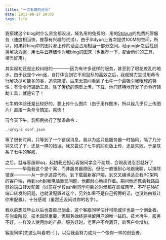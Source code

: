```yaml
---
title: "一次有趣的经历"
date: 2013-08-17 20:03
tags: life
---
```

我搭建这个blog时什么资金都没出。域名用的免费的，用的[Stdyun](https://stdyun.com/)的免费托管服务（速度相当快，推荐有兴趣的试试）。由于Stdyun上首次提供100M的空间，所以，如果将blog中的图片都上传的话会占用相当一部分空间。经google之后找到类解决方案：用[七牛云存储](http://www.qiniu.com/)作为我blog的图床（也推荐一下，配合他们的工具，相当好用）。

其实起初还是比较纠结的————因为有许多这样的服务，甚至到了眼花缭乱的地步。由于我是个vim迷，自打体会到它不用鼠标的高效之后，我就努力尝试用命令行解决尽可能多的事，追求简洁。后来无意间看到了七牛一个最吸引我眼球的特性：有命令行辅助工具。除了传统的网页上传，下载，他们还特地开发了命令行辅助工具，就是它了！<!--more-->

七牛的体验还是比较好的。要上传什么图片（由于用作图床，所以我几乎只上传图片）直接一条命令搞定。爽快！

可今天下午，我照例执行了那条命令：

```c++
./qrsync conf.json
```

等了很长时间，只等到了一个错误消息。我以为这只是服务器一时抽风，隔了几分钟又试了下，还是一样的错误。我又尝试了七牛的网页版上传，还是失败。于是联系了七牛的客服。

之后，就与客服聊qq，起初我还担心客服同学会不耐烦，会跟我说忍忍就好了————毕竟我这个是个案，而非服务器原因。但他一直很耐心地跟我聊，以排除错误————从一步步追踪代码，到下载最新客户端，到交叉编译适合我PC架构的客户端，再到ssh到我电脑重现问题，他都耐心地操作着。期间他还教会我路由器的端口转发配置（以前在学校ssh到同学电脑的时候都在局域网里，不存在NAT端口转发的问题，也就没配置过这个，另外如果不是自己折腾的话，也没路由器让你来配置）。十分感谢（虽然还没问过你的名字）。

我以前想过毕业以后也要自己创业，这个客服同学估计可能或许也是一个创业者。在创业阶段，技术固然重要，但服务始终是挽留用户的唯一砝码。技术再牛，服务不好，一样没人使用你的产品。服务好时，老客户不会离开，新客户会增加。

客服同学(先这么叫着吧:-) )，以后我会努力成为一个像你一样的创业者。
